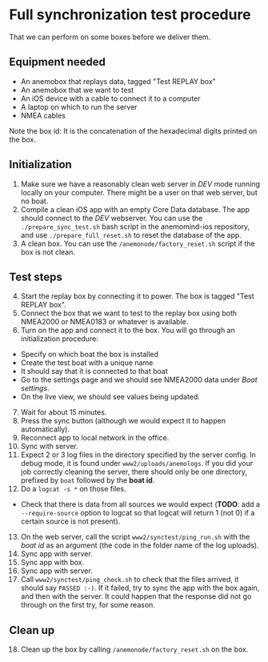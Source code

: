 # Full synchronization test procedure
That we can perform on some boxes before we deliver them.

## Equipment needed
  * An anemobox that replays data, tagged "Test REPLAY box"
  * An anemobox that we want to test
  * An iOS device with a cable to connect it to a computer
  * A laptop on which to run the server
  * NMEA cables

Note the box id: It is the concatenation of the hexadecimal digits printed on the box.

## Initialization

1. Make sure we have a reasonably clean web server in *DEV* mode running locally on your computer. There might be a user on that web server, but no boat.
2. Compile a clean iOS app with an empty Core Data database. The app should connect to the *DEV* webserver. You can use the ```./prepare_sync_test.sh``` bash script in the anemomind-ios repository, and use ```./prepare_full_reset.sh``` to reset the database of the app.
3. A clean box. You can use the ```/anemonode/factory_reset.sh``` script if the box is not clean.

## Test steps

4. Start the replay box by connecting it to power. The box is tagged "Test REPLAY box".
5. Connect the box that we want to test to the replay box using both NMEA2000 or NMEA0183 or whatever is available.
6. Turn on the app and connect it to the box. You will go through an initialization procedure:
  - Specify on which boat the box is installed
  - Create the test boat with a unique name
  - It should say that it is connected to that boat
  - Go to the settings page and we should see NMEA2000 data under *Boat settings*.
  - On the live view, we should see values being updated.
7. Wait for about 15 minutes.
8. Press the sync button (although we would expect it to happen automatically).
9. Reconnect app to local network in the office.
10. Sync with server.
11. Expect 2 or 3 log files in the directory specified by the server config. In debug mode, it is found under ```www2/uploads/anemologs```. If you did your job correctly cleaning the server, there should only be one directory, prefixed by ```boat``` followed by the **boat id**.
12. Do a ```logcat -s *``` on those files.
  - Check that there is data from all sources we would expect (**TODO**: add a ```--require-source``` option to logcat so that logcat will return 1 (not 0) if a certain source is not present).
13. On the web server, call the script ```www2/synctest/ping_run.sh``` with the *boat id* as an argument (the code in the folder name of the log uploads). 
14. Sync app with server.
15. Sync app with box.
16. Sync app with server.
17. Call ```www2/synctest/ping_check.sh``` to check that the files arrived, it should say ```PASSED :-)```. If it failed, try to sync the app with the box again, and then with the server. It could happen that the response did not go through on the first try, for some reason.

## Clean up

18. Clean up the box by calling ```/anemonode/factory_reset.sh``` on the box.
